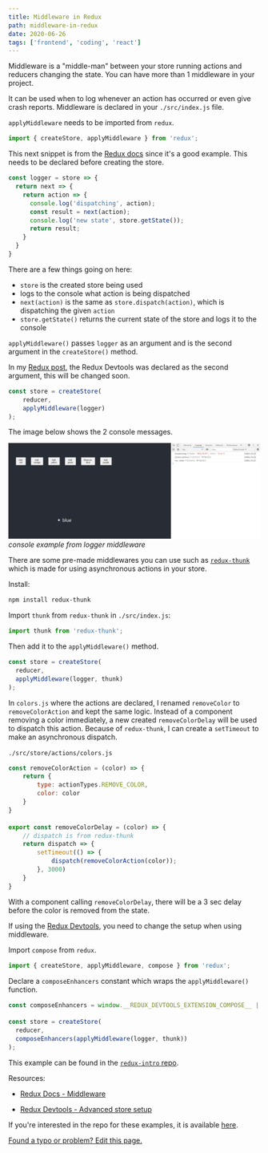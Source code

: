 ```yaml
---
title: Middleware in Redux
path: middleware-in-redux
date: 2020-06-26
tags: ['frontend', 'coding', 'react']
---
```


Middleware is a "middle-man" between your store running actions and reducers changing the state. You can have more than 1 middleware in your project.

It can be used when to log whenever an action has occurred or even give crash reports. Middleware is declared in your `./src/index.js` file.

`applyMiddleware` needs to be imported from `redux`.

```js
import { createStore, applyMiddleware } from 'redux';
```

This next snippet is from the [Redux docs](https://redux.js.org/advanced/middleware/#the-final-approach) since it's a good example. This needs to be declared before creating the store.

```js
const logger = store => {
  return next => {
    return action => {
      console.log('dispatching', action);
      const result = next(action);
      console.log('new state', store.getState());
      return result;
    }
  }
}
```
There are a few things going on here:

- `store` is the created store being used
- logs to the console what action is being dispatched
- `next(action)` is the same as `store.dispatch(action)`, which is dispatching the given `action`
- `store.getState()` returns the current state of the store and logs it to the console

`applyMiddleware()` passes `logger` as an argument and is the second argument in the `createStore()` method.

In my [Redux post](/using-redux-in-react), the Redux Devtools was declared as the second argument, this will be changed soon.

```js
const store = createStore(
    reducer,
    applyMiddleware(logger)
);
```

The image below shows the 2 console messages.

![console example from logger middleware](./images/2020-06-26/console.png)
_console example from logger middleware_

There are some pre-made middlewares you can use such as [`redux-thunk`](https://github.com/reduxjs/redux-thunk) which is made for using asynchronous actions in your store.

Install:

```bash
npm install redux-thunk
```

Import `thunk` from `redux-thunk` in `./src/index.js`:

```js
import thunk from 'redux-thunk';
```
Then add it to the `applyMiddleware()` method.

```js
const store = createStore(
  reducer,
  applyMiddleware(logger, thunk)
);
```

In `colors.js` where the actions are declared, I renamed `removeColor` to `removeColorAction` and kept the same logic. Instead of a component removing a color immediately, a new created `removeColorDelay` will be used to dispatch this action. Because of `redux-thunk`, I can create a `setTimeout` to make an asynchronous dispatch.

`./src/store/actions/colors.js`

```js
const removeColorAction = (color) => {
    return {
        type: actionTypes.REMOVE_COLOR,
        color: color
    }
}

export const removeColorDelay = (color) => {
    // dispatch is from redux-thunk
    return dispatch => {
        setTimeout(() => {
            dispatch(removeColorAction(color));
        }, 3000)
    }
}
```
With a component calling `removeColorDelay`, there will be a 3 sec delay before the color is removed from the state.

If using the [Redux Devtools](https://github.com/zalmoxisus/redux-devtools-extension), you need to change the setup when using middleware.

Import `compose` from `redux`.

```js
import { createStore, applyMiddleware, compose } from 'redux';
```

Declare a `composeEnhancers` constant which wraps the `applyMiddleware()` function.

```js
const composeEnhancers = window.__REDUX_DEVTOOLS_EXTENSION_COMPOSE__ || compose;

const store = createStore(
  reducer,
  composeEnhancers(applyMiddleware(logger, thunk))
);
```

This example can be found in the [`redux-intro` repo](https://github.com/Dana94/redux-intro).

Resources:

- [Redux Docs - Middleware](https://redux.js.org/advanced/middleware)

- [Redux Devtools - Advanced store setup](https://github.com/zalmoxisus/redux-devtools-extension#12-advanced-store-setup)


If you're interested in the repo for these examples, it is available [here](https://github.com/Dana94/vuex-intro).

[Found a typo or problem? Edit this page.](https://github.com/Dana94/website/blob/master/blog/2020-06-26-middleware-in-redux.md)

